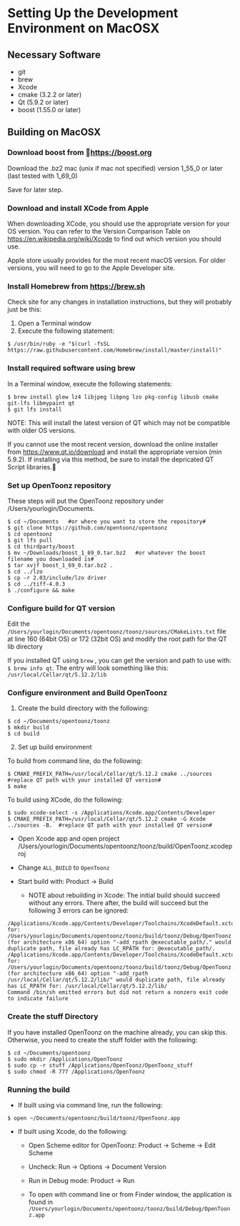 
# Setting Up the Development Environment on MacOSX

## Necessary Software

- git
- brew
- Xcode
- cmake (3.2.2 or later)
- Qt (5.9.2 or later)
- boost (1.55.0 or later)

## Building on MacOSX
### Download boost from https://boost.org

Download the .bz2 mac (unix if mac not specified) version 1_55_0 or later (last tested with 1_69_0)

Save for later step.

### Download and install XCode from Apple

When downloading XCode, you should use the appropriate version for your OS version.  You can refer to the Version Comparison Table on https://en.wikipedia.org/wiki/Xcode to find out which version you should use.

Apple store usually provides for the most recent macOS version.  For older versions, you will need to go to the Apple Developer site.

### Install Homebrew from https://brew.sh

Check site for any changes in installation instructions, but they will probably just be this:

1. Open a Terminal window
2. Execute the following statement:
```
$ /usr/bin/ruby -e "$(curl -fsSL https://raw.githubusercontent.com/Homebrew/install/master/install)"
```

### Install required software using brew

In a Terminal window, execute the following statements:
```
$ brew install glew lz4 libjpeg libpng lzo pkg-config libusb cmake git-lfs libmypaint qt
$ git lfs install
```

NOTE: This will install the latest version of QT which may not be compatible with older OS versions.

If you cannot use the most recent version, download the online installer from https://www.qt.io/download and install the appropriate version (min 5.9.2).  If installing via this method, be sure to install the depricated QT Script libraries.

### Set up OpenToonz repository

These steps will put the OpenToonz repository under /Users/yourlogin/Documents.
```
$ cd ~/Documents   #or where you want to store the repository#
$ git clone https://github.com/opentoonz/opentoonz
$ cd opentoonz
$ git lfs pull
$ cd thirdparty/boost
$ mv ~/Downloads/boost_1_69_0.tar.bz2   #or whatever the boost filename you downloaded is#
$ tar xvjf boost_1_69_0.tar.bz2 .
$ cd ../lzo
$ cp -r 2.03/include/lzo driver
$ cd ../tiff-4.0.3
$ ./configure && make
```

### Configure build for QT version

Edit the `/Users/yourlogin/Documents/opentoonz/toonz/sources/CMakeLists.txt` file  at line 160 (64bit OS) or 172 (32bit OS) and modify the root path for the QT lib directory

If you installed QT using `brew` , you can get the version and path to use with: `$ brew info qt`.  The entry will look something like this: `/usr/local/Cellar/qt/5.12.2/lib`

### Configure environment and Build OpenToonz

1. Create the build directory with the following:
```
$ cd ~/Documents/opentoonz/toonz
$ mkdir build
$ cd build
```

2. Set up build environment

To build from command line, do the following:
```
$ CMAKE_PREFIX_PATH=/usr/local/Cellar/qt/5.12.2 cmake ../sources  #replace QT path with your installed QT version#
$ make
```

To build using XCode, do the following:
```
$ sudo xcode-select -s /Applications/Xcode.app/Contents/Developer
$ CMAKE_PREFIX_PATH=/usr/local/Cellar/qt/5.12.2 cmake -G Xcode ../sources -B.  #replace QT path with your installed QT version#
```

- Open Xcode app and open project /Users/yourlogin/Documents/opentoonz/toonz/build/OpenToonz.xcodeproj
- Change `ALL_BUILD` to `OpenToonz`
- Start build with: Product -> Build

    - NOTE about rebuilding in Xcode: The initial build should succeed without any errors.  There after, the build will succeed but the following 3 errors can be ignored:

```
/Applications/Xcode.app/Contents/Developer/Toolchains/XcodeDefault.xctoolchain/usr/bin/install_name_tool: for: /Users/yourlogin/Documents/opentoonz/toonz/build/toonz/Debug/OpenToonz.app/Contents/MacOS/OpenToonz (for architecture x86_64) option "-add_rpath @executable_path/." would duplicate path, file already has LC_RPATH for: @executable_path/.
/Applications/Xcode.app/Contents/Developer/Toolchains/XcodeDefault.xctoolchain/usr/bin/install_name_tool: for: /Users/yourlogin/Documents/opentoonz/toonz/build/toonz/Debug/OpenToonz.app/Contents/MacOS/OpenToonz (for architecture x86_64) option "-add_rpath /usr/local/Cellar/qt/5.12.2/lib/" would duplicate path, file already has LC_RPATH for: /usr/local/Cellar/qt/5.12.2/lib/
Command /bin/sh emitted errors but did not return a nonzero exit code to indicate failure
```

### Create the stuff Directory

If you have installed OpenToonz on the machine already, you can skip this.  Otherwise, you need to create the stuff folder with the following:
```
$ cd ~/Documents/opentoonz
$ sudo mkdir /Applications/OpenToonz
$ sudo cp -r stuff /Applications/OpenToonz/OpenToonz_stuff
$ sudo chmod -R 777 /Applications/OpenToonz
```

### Running the build

- If built using via command line, run the following:
```
$ open ~/Documents/opentoonz/build/toonz/OpenToonz.app
```

- If built using Xcode, do the following:

    - Open Scheme editor for OpenToonz: Product -> Scheme -> Edit Scheme
    - Uncheck: Run -> Options -> Document Version
    - Run in  Debug mode: Product -> Run

    - To open with command line or from Finder window, the application is found in `/Users/yourlogin/Documents/opentoonz/toonz/build/Debug/OpenToonz.app`
